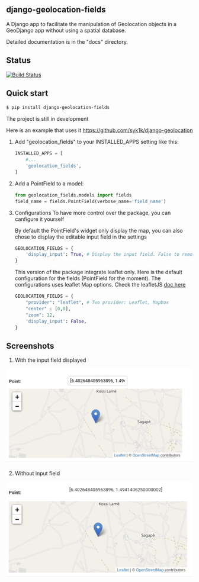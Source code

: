 django-geolocation-fields
-------------------------
A Django app to facilitate the manipulation of Geolocation objects in a GeoDjango app without using a spatial database.

Detailed documentation is in the "docs" directory.

Status
------
[![Build Status](https://travis-ci.org/syk1k/django-geolocation-fields.svg?branch=master)](https://travis-ci.org/syk1k/django-geolocation-fields)

Quick start
-----------

```bash
$ pip install django-geolocation-fields
```


The project is still in development

Here is an example that uses it https://github.com/syk1k/django-geolocation

1. Add "geolocation_fields" to your INSTALLED_APPS setting like this:
    ```python
    INSTALLED_APPS = [
        #...
        'geolocation_fields',
    ]
    ```

2. Add a PointField to a model:
    ```python
    from geolocation_fields.models import fields
    field_name = fields.PointField(verbose_name='field_name')
    ```

3. Configurations 
    To have more control over the package, you can canfigure it yourself

    By default the PointField's widget only display the map, 
    you can also chose to display the editable input field in the settings
    ```python
    GEOLOCATION_FIELDS = {
        'display_input': True, # Display the input field. False to remove
    }
    ```

    This version of the package integrate leaflet only.
    Here is the default configuration for the fields (PointField for the moment).
    The configurations uses leaflet Map options. Check the leafletJS 
    [doc here](https://leafletjs.com/)
    ```python
    GEOLOCATION_FIELDS = {
        "provider": "leaflet", # Two provider: Leaflet, Mapbox
        "center" : [0,0],
        "zoom": 12,
        'display_input': False,
    }


Screenshots
-----------

1. With the input field displayed

![with_input](./images/leaflet_map_with_input.png)

2. Without input field

![without_input](./images/leaflet_map_without_input.png)

